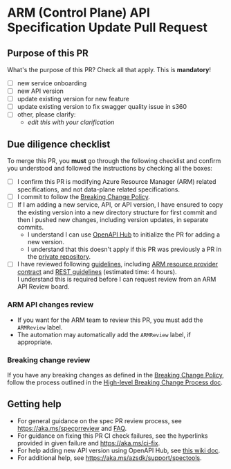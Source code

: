 # ARM (Control Plane) API Specification Update Pull Request 

## Purpose of this PR

What's the purpose of this PR? Check all that apply. This is **mandatory**!

  - [ ] new service onboarding
  - [ ] new API version
  - [ ] update existing version for new feature
  - [ ] update existing version to fix swagger quality issue in s360
  - [ ] other, please clarify:
    - _edit this with your clarification_

## Due diligence checklist

To merge this PR, you **must** go through the following checklist and confirm you understood 
and followed the instructions by checking all the boxes:

- [ ] I confirm this PR is modifying Azure Resource Manager (ARM) related specifications, and not data-plane related specifications.
- [ ] I commit to follow the [Breaking Change Policy](https://aka.ms/AzBreakingChangesPolicy).
- [ ] If I am adding a new service, API, or API version, I have ensured to copy the existing version into a new
  directory structure for first commit and then I pushed new changes, including version updates, in separate commits.  
  - I understand I can use [OpenAPI Hub](https://aka.ms/openapihub) to initialize the PR for adding a new version.  
  - I understand that this doesn't apply if this PR was previously a PR in the [private repository](https://github.com/Azure/azure-rest-api-specs-pr).
- [ ] I have reviewed following [guidelines](https://aka.ms/rpguidelines), including
  [ARM resource provider contract](https://github.com/Azure/azure-resource-manager-rpc) and
  [REST guidelines](https://github.com/microsoft/api-guidelines/blob/vNext/azure/Guidelines.md) (estimated time: 4 hours).  
  I understand this is required before I can request review from an ARM API Review board.

### ARM API changes review

- If you want for the ARM team to review this PR, you must add the `ARMReview` label. 
- The automation may automatically add the `ARMReview` label, if appropriate.

### Breaking change review

If you have any breaking changes as defined in the [Breaking Change Policy](https://aka.ms/AzBreakingChangesPolicy/), 
follow the process outlined in the [High-level Breaking Change Process doc](https://eng.ms/docs/cloud-ai-platform/azure-core/azure-core-pm-and-design/trusted-platform-pm-karimb/service-lifecycle-and-actions-team/service-lifecycle-actions-team/apex/media/overview_breakingchanges#high-level-breaking-change-process).
      
## Getting help

- For general guidance on the spec PR review process, see https://aka.ms/specprreview and [FAQ](https://aka.ms/faqinprreview).
- For guidance on fixing this PR CI check failures, see the hyperlinks provided in given failure 
  and https://aka.ms/ci-fix.
- For help adding new API version using OpenAPI Hub, see [this wiki doc](https://dev.azure.com/azure-sdk/internal/_wiki/wikis/internal.wiki/208/OpenAPI-Hub-Adding-new-API-version).
- For additional help, see https://aka.ms/azsdk/support/spectools.
